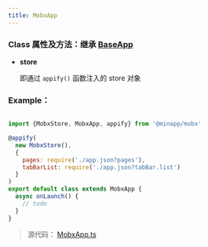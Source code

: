 ```yaml
---
title: MobxApp
---
```


### Class 属性及方法：继承 [BaseApp](./api-core-BaseApp.md)

* **store**

  即通过 `appify()` 函数注入的 store 对象


### Example：

```js

import {MobxStore, MobxApp, appify} from '@minapp/mobx'

@appify(
  new MobxStore(),
  {
    pages: require('./app.json?pages'),
    tabBarList: require('./app.json?tabBar.list')
  }
)
export default class extends MobxApp {
  async onLaunch() {
    // todo
  }
}

```


> 源代码： [MobxApp.ts](https://github.com/qiu8310/minapp/blob/master/packages/minapp-mobx/src/lib/MobxApp.ts)
